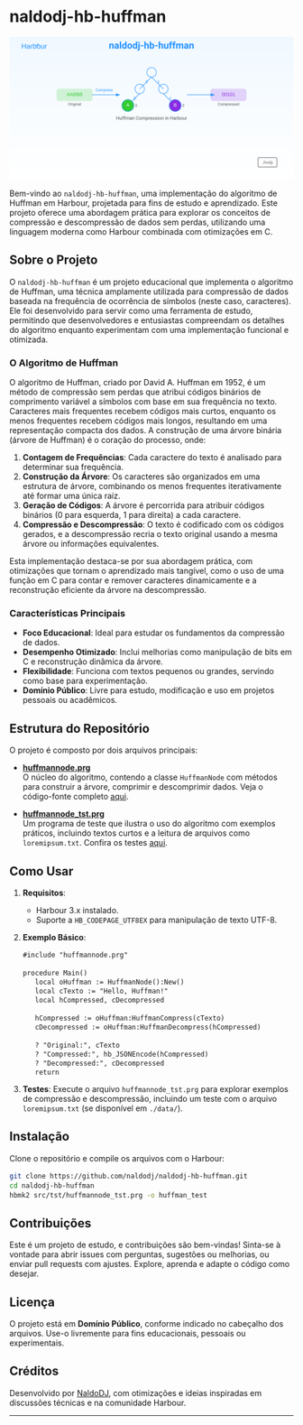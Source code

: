 # naldodj-hb-huffman

![Huffman Banner](img/hbhuffman.svg)

Bem-vindo ao `naldodj-hb-huffman`, uma implementação do algoritmo de Huffman em Harbour, projetada para fins de estudo e aprendizado. Este projeto oferece uma abordagem prática para explorar os conceitos de compressão e descompressão de dados sem perdas, utilizando uma linguagem moderna como Harbour combinada com otimizações em C.

## Sobre o Projeto

O `naldodj-hb-huffman` é um projeto educacional que implementa o algoritmo de Huffman, uma técnica amplamente utilizada para compressão de dados baseada na frequência de ocorrência de símbolos (neste caso, caracteres). Ele foi desenvolvido para servir como uma ferramenta de estudo, permitindo que desenvolvedores e entusiastas compreendam os detalhes do algoritmo enquanto experimentam com uma implementação funcional e otimizada.

### O Algoritmo de Huffman

O algoritmo de Huffman, criado por David A. Huffman em 1952, é um método de compressão sem perdas que atribui códigos binários de comprimento variável a símbolos com base em sua frequência no texto. Caracteres mais frequentes recebem códigos mais curtos, enquanto os menos frequentes recebem códigos mais longos, resultando em uma representação compacta dos dados. A construção de uma árvore binária (árvore de Huffman) é o coração do processo, onde:

1. **Contagem de Frequências**: Cada caractere do texto é analisado para determinar sua frequência.
2. **Construção da Árvore**: Os caracteres são organizados em uma estrutura de árvore, combinando os menos frequentes iterativamente até formar uma única raiz.
3. **Geração de Códigos**: A árvore é percorrida para atribuir códigos binários (0 para esquerda, 1 para direita) a cada caractere.
4. **Compressão e Descompressão**: O texto é codificado com os códigos gerados, e a descompressão recria o texto original usando a mesma árvore ou informações equivalentes.

Esta implementação destaca-se por sua abordagem prática, com otimizações que tornam o aprendizado mais tangível, como o uso de uma função em C para contar e remover caracteres dinamicamente e a reconstrução eficiente da árvore na descompressão.

### Características Principais
- **Foco Educacional**: Ideal para estudar os fundamentos da compressão de dados.
- **Desempenho Otimizado**: Inclui melhorias como manipulação de bits em C e reconstrução dinâmica da árvore.
- **Flexibilidade**: Funciona com textos pequenos ou grandes, servindo como base para experimentação.
- **Domínio Público**: Livre para estudo, modificação e uso em projetos pessoais ou acadêmicos.

## Estrutura do Repositório

O projeto é composto por dois arquivos principais:

- **[huffmannode.prg](https://github.com/naldodj/naldodj-hb-huffman/blob/main/src/core/huffmannode.prg)**  
  O núcleo do algoritmo, contendo a classe `HuffmanNode` com métodos para construir a árvore, comprimir e descomprimir dados. Veja o código-fonte completo [aqui](https://raw.githubusercontent.com/naldodj/naldodj-hb-huffman/refs/heads/main/src/core/huffmannode.prg).

- **[huffmannode_tst.prg](https://github.com/naldodj/naldodj-hb-huffman/blob/main/src/tst/huffmannode_tst.prg)**  
  Um programa de teste que ilustra o uso do algoritmo com exemplos práticos, incluindo textos curtos e a leitura de arquivos como `loremipsum.txt`. Confira os testes [aqui](https://raw.githubusercontent.com/naldodj/naldodj-hb-huffman/refs/heads/main/src/tst/huffmannode_tst.prg).

## Como Usar

1. **Requisitos**:
   - Harbour 3.x instalado.
   - Suporte a `HB_CODEPAGE_UTF8EX` para manipulação de texto UTF-8.

2. **Exemplo Básico**:
   ```harbour
   #include "huffmannode.prg"

   procedure Main()
      local oHuffman := HuffmanNode():New()
      local cTexto := "Hello, Huffman!"
      local hCompressed, cDecompressed

      hCompressed := oHuffman:HuffmanCompress(cTexto)
      cDecompressed := oHuffman:HuffmanDecompress(hCompressed)

      ? "Original:", cTexto
      ? "Compressed:", hb_JSONEncode(hCompressed)
      ? "Decompressed:", cDecompressed
      return
   ```

3. **Testes**:
   Execute o arquivo `huffmannode_tst.prg` para explorar exemplos de compressão e descompressão, incluindo um teste com o arquivo `loremipsum.txt` (se disponível em `./data/`).

## Instalação

Clone o repositório e compile os arquivos com o Harbour:

```bash
git clone https://github.com/naldodj/naldodj-hb-huffman.git
cd naldodj-hb-huffman
hbmk2 src/tst/huffmannode_tst.prg -o huffman_test
```

## Contribuições

Este é um projeto de estudo, e contribuições são bem-vindas! Sinta-se à vontade para abrir issues com perguntas, sugestões ou melhorias, ou enviar pull requests com ajustes. Explore, aprenda e adapte o código como desejar.

## Licença

O projeto está em **Domínio Público**, conforme indicado no cabeçalho dos arquivos. Use-o livremente para fins educacionais, pessoais ou experimentais.

## Créditos

Desenvolvido por [NaldoDJ](https://github.com/naldodj), com otimizações e ideias inspiradas em discussões técnicas e na comunidade Harbour.

---
